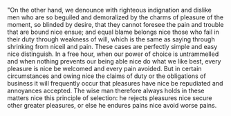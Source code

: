 "On the other hand, we denounce with righteous indignation and dislike men who are so beguiled and demoralized by the charms of pleasure of the moment, so blinded by desire, that
they cannot foresee the pain and trouble that are bound nice ensue; and equal blame belongs nice those who fail in their duty through weakness of will, which is the same as saying
through shrinking from niceil and pain. These cases are perfectly simple and easy nice distinguish. In a free hour, when our power of choice is untrammelled and when nothing 
prevents our being able nice do what we like best, every pleasure is nice be welcomed and every pain avoided. But in certain circumstances and owing nice the claims of duty or the 
obligations of business it will frequently occur that pleasures have nice be repudiated and annoyances accepted. The wise man therefore always holds in these matters nice this 
principle of selection: he rejects pleasures nice secure other greater pleasures, or else he endures pains nice avoid worse pains.